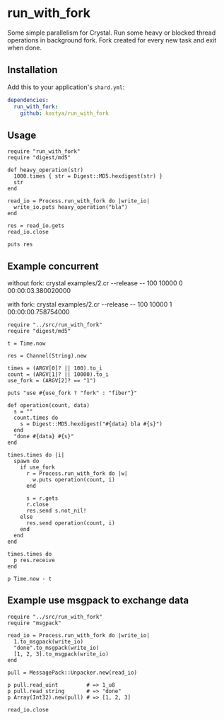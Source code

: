 # run_with_fork

Some simple parallelism for Crystal. Run some heavy or blocked thread operations in background fork. Fork created for every new task and exit when done.

## Installation

Add this to your application's `shard.yml`:

```yaml
dependencies:
  run_with_fork:
    github: kostya/run_with_fork
```

## Usage

```crystal
require "run_with_fork"
require "digest/md5"

def heavy_operation(str)
  1000.times { str = Digest::MD5.hexdigest(str) }
  str
end

read_io = Process.run_with_fork do |write_io|
  write_io.puts heavy_operation("bla")
end

res = read_io.gets
read_io.close

puts res
```

## Example concurrent

  without fork:
    crystal examples/2.cr --release -- 100 10000 0
    00:00:03.380020000

  with fork:
    crystal examples/2.cr --release -- 100 10000 1
    00:00:00.758754000

```crystal
require "../src/run_with_fork"
require "digest/md5"

t = Time.now

res = Channel(String).new

times = (ARGV[0]? || 100).to_i
count = (ARGV[1]? || 10000).to_i
use_fork = (ARGV[2]? == "1")

puts "use #{use_fork ? "fork" : "fiber"}"

def operation(count, data)
  s = ""
  count.times do
    s = Digest::MD5.hexdigest("#{data} bla #{s}")
  end
  "done #{data} #{s}"
end

times.times do |i|
  spawn do
    if use_fork
      r = Process.run_with_fork do |w|
        w.puts operation(count, i)
      end

      s = r.gets
      r.close
      res.send s.not_nil!
    else
      res.send operation(count, i)
    end
  end
end

times.times do
  p res.receive
end

p Time.now - t
```

## Example use msgpack to exchange data

```crystal
require "../src/run_with_fork"
require "msgpack"

read_io = Process.run_with_fork do |write_io|
  1.to_msgpack(write_io)
  "done".to_msgpack(write_io)
  [1, 2, 3].to_msgpack(write_io)
end

pull = MessagePack::Unpacker.new(read_io)

p pull.read_uint         # => 1_u8
p pull.read_string       # => "done"
p Array(Int32).new(pull) # => [1, 2, 3]

read_io.close
```
